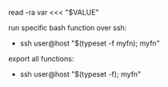 
read -ra var <<< "$VALUE"

run specific bash function over ssh:
   - ssh user@host "$(typeset -f myfn); myfn"

export all functions:
   - ssh user@host "$(typeset -f); myfn"
